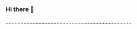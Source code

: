 ### Hi there 👋

....................................................................................
